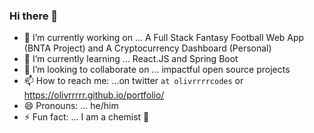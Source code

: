 ### Hi there 👋

- 🔭 I’m currently working on ... A Full Stack Fantasy Football Web App (BNTA Project) and A Cryptocurrency Dashboard (Personal)
- 🌱 I’m currently learning ... React.JS and Spring Boot 
- 👯 I’m looking to collaborate on ... impactful open source projects
- 📫 How to reach me: ...on twitter ```at olivrrrrcodes``` or https://olivrrrrr.github.io/portfolio/
- 😄 Pronouns: ... he/him
- ⚡ Fun fact: ... I am a chemist 🧪 

<!--
**olivrrrrr/olivrrrrr** is a ✨ _special_ ✨ repository because its `README.md` (this file) appears on your GitHub profile.

Here are some ideas to get you started:

- 🔭 I’m currently working on ...
- 🌱 I’m currently learning ...
- 👯 I’m looking to collaborate on ...
- 🤔 I’m looking for help with ...
- 💬 Ask me about ...
- 📫 How to reach me: ...
- 😄 Pronouns: ...
- ⚡ Fun fact: ...
-->
